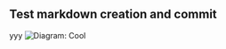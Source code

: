 Test markdown creation and commit
---
yyy
![Diagram: Cool](http://umlsync.org/github?path=ElementInitialization.umlsync "test")